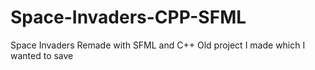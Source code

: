 # Space-Invaders-CPP-SFML
Space Invaders Remade with SFML and C++
Old project I made which I wanted to save
